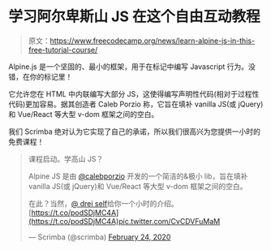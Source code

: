 # 学习阿尔卑斯山 JS 在这个自由互动教程

> 原文：<https://www.freecodecamp.org/news/learn-alpine-js-in-this-free-tutorial-course/>

Alpine.js 是一个坚固的、最小的框架，用于在标记中编写 Javascript 行为。没错，在你的标记里！

它允许您在 HTML 中内联编写大部分 JS，这使得编写声明性代码(相对于过程性代码)更加容易。据其创造者 Caleb Porzio 称，它旨在填补 vanilla JS(或 jQuery)和 Vue/React 等大型 v-dom 框架之间的空白。

我们 Scrimba 绝对认为它实现了自己的承诺，所以我们很高兴为您提供一小时的免费课程！

> 课程启动。学高山 JS？
> 
> Alpine JS 是由 [@calebporzio](https://twitter.com/calebporzio?ref_src=twsrc%5Etfw) 开发的一个简洁的&极小 lib，旨在填补 vanilla JS(或 jQuery)和 Vue/React 等大型 v-dom 框架之间的空白。
> 
> 在此？当然，[@ drei self](https://twitter.com/drehimself?ref_src=twsrc%5Etfw)给你一个小时的介绍。[https://t.co/podSDjMC4A](https://t.co/podSDjMC4A)pic.twitter.com/CvCDVFuMaM
> 
> — Scrimba (@scrimba) [February 24, 2020](https://twitter.com/scrimba/status/1231942780492165120?ref_src=twsrc%5Etfw)